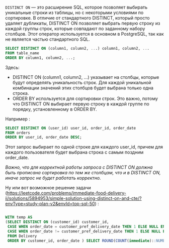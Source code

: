 `DISTINCT ON`  — это расширение SQL, которое позволяет выбирать уникальные строки из таблицы, но с некоторыми условиями по сортировке. В отличие от стандартного DISTINCT, который просто удаляет дубликаты, DISTINCT ON позволяет выбрать первую строку из каждой группы строк, которые совпадают по заданному набору столбцов. Этот оператор используется в основном в PostgreSQL, так как не является частью стандартного SQL.

```SQL
SELECT DISTINCT ON (column1, column2, ...) column1, column2, ... 
FROM table_name
ORDER BY column1, column2, ...;
```

Здесь:
- DISTINCT ON (column1, column2, ...) указывает на столбцы, которые будут определять уникальность строк. Для каждой уникальной комбинации значений этих столбцов будет выбрана только одна строка.
- ORDER BY используется для сортировки строк. Это важно, потому что DISTINCT ON выбирает первую строку в каждой группе по порядку, установленному в ORDER BY.

Например : 

```SQL
SELECT DISTINCT ON (user_id) user_id, order_id, order_date
FROM orders
ORDER BY user_id, order_date DESC;
```

Этот запрос выбирает по одной строке для каждого user_id, причем для каждого пользователя будет выбрана строка с самым поздним order_date.

*Важно, что для корректной работы запроса с DISTINCT ON должна быть прописана сортировка по тем же столбцам, что и в DISTINCT ON, иначе запрос не будет работать корректно.*

Ну или вот возможное решение задачи (https://leetcode.com/problems/immediate-food-delivery-ii/solutions/5894953/simple-solution-using-distinct-on-and-cte/?envType=study-plan-v2&envId=top-sql-50) : 

```SQL

WITH temp AS 
(SELECT DISTINCT ON (customer_id) customer_id, 
 CASE WHEN order_date = customer_pref_delivery_date THEN 1 ELSE NULL END AS "immediate", 
 CASE WHEN order_date != customer_pref_delivery_date THEN 1 ELSE NULL END AS "scheduled" 
 FROM Delivery 
 ORDER BY customer_id, order_date ) SELECT ROUND(COUNT(immediate)::NUMERIC/COUNT(*) * 100 , 2) AS immediate_percentage FROM temp

```